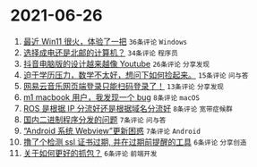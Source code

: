 # 2021-06-26

1. [最近 Win11 很火，体验了一把](https://www.v2ex.com/t/785901) `36条评论` `Windows`
1. [选择成电还是北邮的计算机？](https://www.v2ex.com/t/785907) `34条评论` `程序员`
1. [抖音电脑版的设计越来越像 Youtube](https://www.v2ex.com/t/785875) `26条评论` `分享发现`
1. [迫于学历压力，数学不太好，想问下如何捡起来。](https://www.v2ex.com/t/785874) `15条评论` `问与答`
1. [网易云音乐网页端登录只能扫码登录了！](https://www.v2ex.com/t/785880) `13条评论` `分享发现`
1. [m1 macbook 用户，我发现一个 bug](https://www.v2ex.com/t/785888) `8条评论` `macOS`
1. [ROS 是根据 IP 分流好还是根据域名分流好](https://www.v2ex.com/t/785878) `8条评论` `宽带症候群`
1. [国内二进制程序分发的问题](https://www.v2ex.com/t/785887) `7条评论` `问与答`
1. [“Android 系统 Webview”更新困惑](https://www.v2ex.com/t/785879) `7条评论` `Android`
1. [撸了个检测 ssl 证书过期, 并在过期前提醒的工具](https://www.v2ex.com/t/785904) `6条评论` `分享创造`
1. [关于如何更好的抓包？](https://www.v2ex.com/t/785899) `6条评论` `前端开发`
